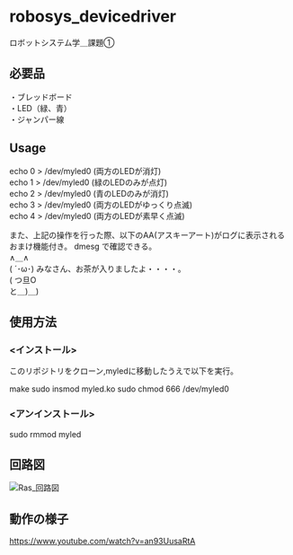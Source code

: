 # robosys_devicedriver
ロボットシステム学＿課題①


## 必要品 
・ブレッドボード  
・LED（緑、青）   
・ジャンパー線 

## Usage
echo 0 > /dev/myled0  (両方のLEDが消灯)  
echo 1 > /dev/myled0  (緑のLEDのみが点灯)   
echo 2 > /dev/myled0  (青のLEDのみが消灯)   
echo 3 > /dev/myled0  (両方のLEDがゆっくり点滅)  
echo 4 > /dev/myled0  (両方のLEDが素早く点滅) 

また、上記の操作を行った際、以下のAA(アスキーアート)がログに表示されるおまけ機能付き。
dmesg で確認できる。   
∧＿∧   
( ´･ω･) みなさん、お茶が入りましたよ・・・・。  
( つ旦O   
と＿)＿) 

## 使用方法

### <インストール>
このリポジトリをクローン,myledに移動したうえで以下を実行。

make
sudo insmod myled.ko
sudo chmod 666 /dev/myled0

### <アンインストール>
sudo rmmod myled

## 回路図
![Ras_回路図](https://user-images.githubusercontent.com/92069729/146303528-2a21658b-0b55-47b8-bfe1-9d1e155a2af1.png)


## 動作の様子
https://www.youtube.com/watch?v=an93UusaRtA
